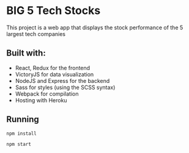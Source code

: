 # BIG 5 Tech Stocks

This project is a web app that displays the stock performance of the 5 largest tech companies

## Built with:
- React, Redux for the frontend
- VictoryJS for data visualization
- NodeJS and Express for the backend
- Sass for styles (using the SCSS syntax)
- Webpack for compilation
- Hosting with Heroku

## Running
```shell
npm install
```
```shell
npm start
```
